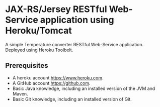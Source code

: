 # JAX-RS/Jersey RESTful Web-Service application using Heroku/Tomcat

A simple Temperature converter RESTful Web-Service application.
Deployed using Heroku Toolbelt.
 
## Prerequisites

* A heroku account https://www.heroku.com.
* A GitHub account https://github.com.
* Basic Java knowledge, including an installed version of the JVM and Maven.
* Basic Git knowledge, including an installed version of Git.






